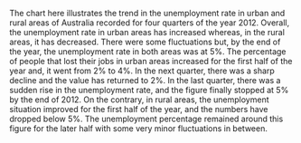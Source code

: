 The chart here illustrates the trend in the unemployment rate in urban and rural areas of Australia recorded for four quarters of the year 2012.
Overall, the unemployment rate in urban areas has increased whereas, in the rural areas, it has decreased. There were some fluctuations but, by the end of the year, the unemployment rate in both areas was at 5%.
The percentage of people that lost their jobs in urban areas increased for the first half of the year and, it went from 2% to 4%. In the next quarter, there was a sharp decline and the value has returned to 2%. In the last quarter, there was a sudden rise in the unemployment rate, and the figure finally stopped at 5% by the end of 2012.
On the contrary, in rural areas, the unemployment situation improved for the first half of the year, and the numbers have dropped below 5%. The unemployment percentage remained around this figure for the later half with some very minor fluctuations in between.